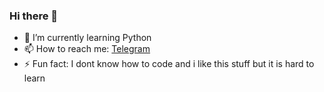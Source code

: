 ### Hi there 👋

- 🌱 I’m currently learning Python
- 📫 How to reach me: [Telegram](t.me/matejmajny)
- ⚡ Fun fact: I dont know how to code and i like this stuff but it is hard to learn

<!--
**matejmajny/matejmajny** is a ✨ _special_ ✨ repository because its `README.md` (this file) appears on your GitHub profile.

Here are some ideas to get you started:

- 🔭 I’m currently working on ...
- 👯 I’m looking to collaborate on ...
- 🤔 I’m looking for help with ...
- 💬 Ask me about ...
- 😄 Pronouns: ...
-->
